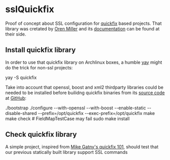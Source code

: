 # sslQuickfix

Proof of concept about SSL configuration for [quickfix](http://www.quickfixengine.org/) based projects. That library was cretated by [Oren Miller](oren@quickfixengine.org) and its [documentation](http://www.quickfixengine.org/quickfix/doc/html/) can be found at their side.

## Install quickfix library

In order to use that quickfix library on Archlinux boxes, a humble [yay](https://github.com/Jguer/yay) might do the trick for non-ssl projects:

yay -S quickfix

Take into account that openssl, boost and xml2 thirdparty libraries could be needed to be installed before builidng quickfix binaries from its [source code](http://prdownloads.sourceforge.net/quickfix/quickfix-1.15.1.tar.gz) at [GitHub](https://github.com/quickfix/quickfix):

./bootstrap
./configure --with-openssl --with-boost --enable-static --disable-shared --prefix=/opt/quickfix --exec-prefix=/opt/quickfix
make
make check # FieldMapTestCase may fail
sudo make install

## Check quickfix library

A simple project, inspired from [Mike Gatny's quickfix 101](https://github.com/mgatny/quickfix_101), should test that our previous statically built library support SSL commands
